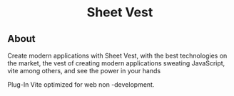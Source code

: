<div align="center">
<h1> Sheet Vest </h1>
</div>

## About
Create modern applications with Sheet Vest, with the best technologies on the market, the vest of creating modern applications sweating JavaScript, vite among others, and see the power in your hands

Plug-In Vite optimized for web non -development.
